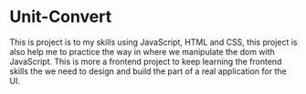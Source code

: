# Unit-Convert
This is project is to my skills using JavaScript, HTML and CSS, this project is also help me to practice the way in where we manipulate the dom with JavaScript. This is more a frontend project to keep learning the frontend skills the we need to design and build the part of a real application for the UI.
